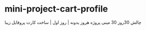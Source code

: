 # mini-project-cart-profile
چالش 30روز 30 مینی پروژه هروز یدونه | روز اول | ساخت کارت پروفایل زیبا 

